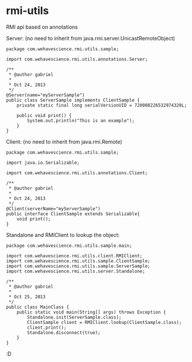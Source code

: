 rmi-utils
=========

RMI api based on annotations

Server: (no need to inherit from java.rmi.server.UnicastRemoteObject)

```
package com.wehavescience.rmi.utils.sample;

import com.wehavescience.rmi.utils.annotations.Server;

/**
 * @author gabriel
 *
 * Oct 24, 2013
 */
@Server(name="myServerSample")
public class ServerSample implements ClientSample {
	private static final long serialVersionUID = 720008226532974320L;

	public void print() {
		System.out.println("This is an example");
	}
}
```

Client: (no need to inherit from java.rmi.Remote)

```
package com.wehavescience.rmi.utils.sample;

import java.io.Serializable;

import com.wehavescience.rmi.utils.annotations.Client;

/**
 * @author gabriel
 *
 * Oct 24, 2013
 */
@Client(serverName="myServerSample")
public interface ClientSample extends Serializable{
	void print();
}

```

Standalone and RMIClient to lookup the object:

```
package com.wehavescience.rmi.utils.sample.main;

import com.wehavescience.rmi.utils.client.RMIClient;
import com.wehavescience.rmi.utils.sample.ClientSample;
import com.wehavescience.rmi.utils.sample.ServerSample;
import com.wehavescience.rmi.utils.server.Standalone;

/**
 * @author gabriel
 * 
 * Oct 25, 2013
 */
public class MainClass {
	public static void main(String[] args) throws Exception {
		Standalone.init(ServerSample.class);
		ClientSample client = RMIClient.lookup(ClientSample.class);
		client.print();
		Standalone.disconnect(true);
	}
}
```


:D
